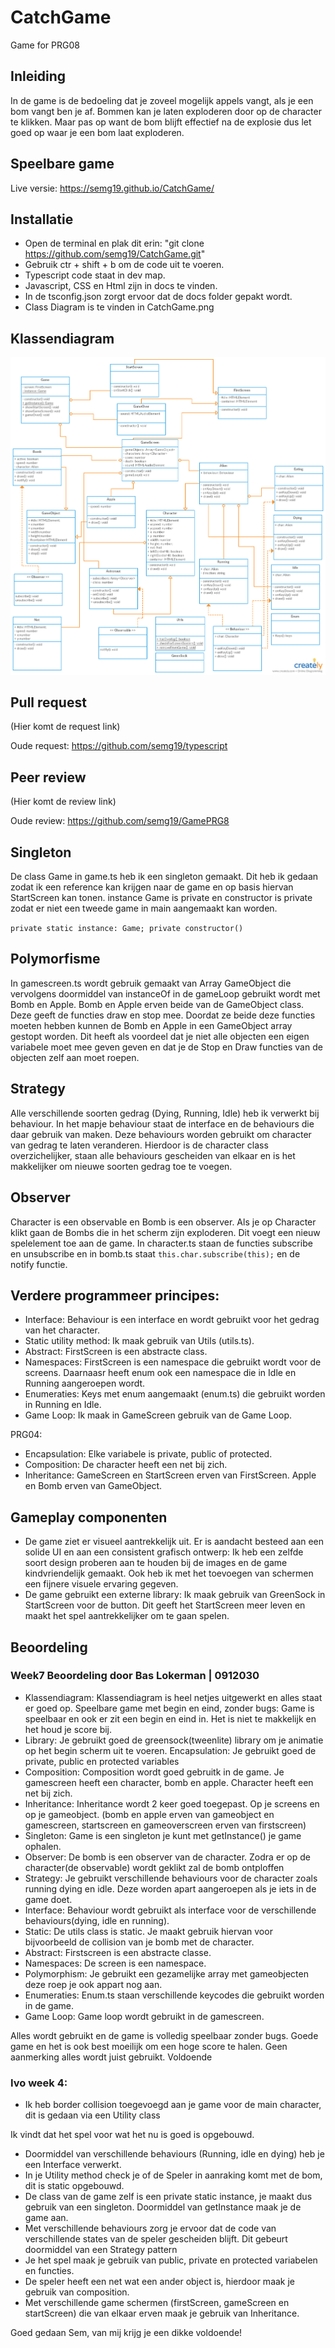 # CatchGame
Game for PRG08

## Inleiding

In de game is de bedoeling dat je zoveel mogelijk appels vangt, als je een bom vangt ben je af. Bommen kan je laten exploderen door op de character te klikken. Maar pas op want de bom blijft effectief na de explosie dus let goed op waar je een bom laat exploderen.

## Speelbare game

Live versie: https://semg19.github.io/CatchGame/

## Installatie

- Open de terminal en plak dit erin: "git clone https://github.com/semg19/CatchGame.git"
- Gebruik ctr + shift + b om de code uit te voeren.
- Typescript code staat in dev map.
- Javascript, CSS en Html zijn in docs te vinden.
- In de tsconfig.json zorgt ervoor dat de docs folder gepakt wordt.
- Class Diagram is te vinden in CatchGame.png

## Klassendiagram

![alt text](https://github.com/semg19/CatchGame/blob/master/CatchGame.png)

## Pull request

(Hier komt de request link)

Oude request: https://github.com/semg19/typescript

## Peer review

(Hier komt de review link)

Oude review: https://github.com/semg19/GamePRG8

## Singleton

De class Game in game.ts heb ik een singleton gemaakt. Dit heb ik gedaan zodat ik een reference kan krijgen naar de game en op basis hiervan StartScreen kan tonen. instance Game is private en constructor is private zodat er niet een tweede game in main aangemaakt kan worden.

```private static instance: Game; private constructor()```

## Polymorfisme

In gamescreen.ts wordt gebruik gemaakt van Array GameObject die vervolgens doormiddel van instanceOf in de gameLoop gebruikt wordt met Bomb en Apple. Bomb en Apple erven beide van de GameObject class. Deze geeft de functies draw en stop mee. Doordat ze beide deze functies moeten hebben kunnen de Bomb en Apple in een GameObject array gestopt worden. Dit heeft als voordeel dat je niet alle objecten een eigen variabele moet mee geven geven en dat je de Stop en Draw functies van de objecten zelf aan moet roepen. 

## Strategy

Alle verschillende soorten gedrag (Dying, Running, Idle) heb ik verwerkt bij behaviour. In het mapje behaviour staat de interface en de behaviours die daar gebruik van maken. Deze behaviours worden gebruikt om character van gedrag te laten veranderen. Hierdoor is de character class overzichelijker, staan alle behaviours gescheiden van elkaar en is het makkelijker om nieuwe soorten gedrag toe te voegen.

## Observer

Character is een observable en Bomb is een observer. Als je op Character klikt gaan de Bombs die in het scherm zijn exploderen. Dit voegt een nieuw spelelement toe aan de game. In character.ts staan de functies subscribe en unsubscribe en in bomb.ts staat ```this.char.subscribe(this);``` en de notify functie.

## Verdere programmeer principes:

- Interface: Behaviour is een interface en wordt gebruikt voor het gedrag van het character.
- Static utility method: Ik maak gebruik van Utils (utils.ts).
- Abstract: FirstScreen is een abstracte class.
- Namespaces: FirstScreen is een namespace die gebruikt wordt voor de screens. Daarnaasr heeft enum ook een namespace die in Idle en Running aangeroepen wordt.
- Enumeraties: Keys met enum aangemaakt (enum.ts) die gebruikt worden in Running en Idle.
- Game Loop: Ik maak in GameScreen gebruik van de Game Loop.

PRG04:
-   Encapsulation: Elke variabele is private, public of protected. 
-   Composition: De character heeft een net bij zich.
-   Inheritance: GameScreen en StartScreen erven van FirstScreen. Apple en Bomb erven van GameObject.

## Gameplay componenten
- De game ziet er visueel aantrekkelijk uit. Er is aandacht besteed aan een
solide UI en aan een consistent grafisch ontwerp: Ik heb een zelfde soort design proberen aan te houden bij de images en de game kindvriendelijk gemaakt. Ook heb ik met het toevoegen van schermen een fijnere visuele ervaring gegeven.
- De game gebruikt een externe library: Ik maak gebruik van GreenSock in StartScreen voor de button. Dit geeft het StartScreen meer leven en maakt het spel aantrekkelijker om te gaan spelen.

## Beoordeling
### Week7 Beoordeling door Bas Lokerman | 0912030

- Klassendiagram: Klassendiagram is heel netjes uitgewerkt en alles staat er goed op.
Speelbare game met begin en eind, zonder bugs: Game is speelbaar en ook er zit een begin en eind in. Het is niet te makkelijk en het houd je score bij.
- Library: Je gebruikt goed de greensock(tweenlite) library om je animatie op het begin scherm uit te voeren.
Encapsulation: Je gebruikt goed de private, public en protected variables
- Composition: Composition wordt goed gebruitk in de game. Je gamescreen heeft een character, bomb en apple. Character heeft een net bij zich.
- Inheritance: Inheritance wordt 2 keer goed toegepast. Op je screens en op je gameobject. (bomb en apple erven van gameobject en gamescreen, startscreen en gameoverscreen erven van firstscreen)
- Singleton: Game is een singleton je kunt met getInstance() je game ophalen.
- Observer: De bomb is een observer van de character. Zodra er op de character(de observable) wordt geklikt zal de bomb ontploffen
- Strategy: Je gebruikt verschillende behaviours voor de character zoals running dying en idle. Deze worden apart aangeroepen als je iets in de game doet.
- Interface: Behaviour wordt gebruikt als interface voor de verschillende behaviours(dying, idle en running).
- Static: De utils class is static. Je maakt gebruik hiervan voor bijvoorbeeld de collision van je bomb met de character.
- Abstract: Firstscreen is een abstracte classe.
- Namespaces: De screen is een namespace.
- Polymorphism: Je gebruikt een gezamelijke array met gameobjecten deze roep je ook appart nog aan.
- Enumeraties: Enum.ts staan verschillende keycodes die gebruikt worden in de game.
- Game Loop: Game loop wordt gebruikt in de gamescreen.

Alles wordt gebruikt en de game is volledig speelbaar zonder bugs. Goede game en het is ook best moeilijk om een hoge score te halen. Geen aanmerking alles wordt juist gebruikt. Voldoende

### Ivo week 4:

- Ik heb border collision toegevoegd aan je game voor de main character, dit is gedaan via een Utility class

Ik vindt dat het spel voor wat het nu is goed is opgebouwd.
- Doormiddel van verschillende behaviours (Running, idle en dying) heb je een Interface verwerkt.
- In je Utility method check je of de Speler in aanraking komt met de bom, dit is static opgebouwd.
- De class van de game zelf is een private static instance, je maakt dus gebruik van een singleton. Doormiddel van getInstance maak je de game aan.
- Met verschillende behaviours zorg je ervoor dat de code van verschillende states van de speler gescheiden blijft. Dit gebeurt doormiddel van een Strategy pattern
- Je het spel maak je gebruik van public, private en protected variabelen en functies.
- De speler heeft een net wat een ander object is, hierdoor maak je gebruik van composition.
- Met verschillende game schermen (firstScreen, gameScreen en startScreen) die van elkaar erven maak je gebruik van Inheritance.

Goed gedaan Sem, van mij krijg je een dikke voldoende!
